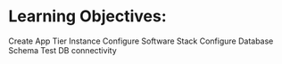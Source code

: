 # Learning Objectives:
Create App Tier Instance
Configure Software Stack
Configure Database Schema
Test DB connectivity
